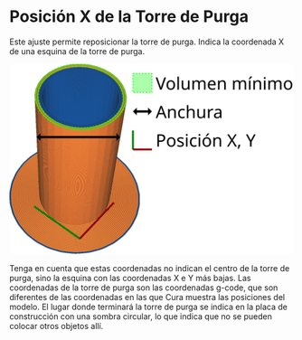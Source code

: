 Posición X de la Torre de Purga
====
Este ajuste permite reposicionar la torre de purga. Indica la coordenada X de una esquina de la torre de purga.

![Coordenada X de la torre principal](../images/prime_tower.svg)

Tenga en cuenta que estas coordenadas no indican el centro de la torre de purga, sino la esquina con las coordenadas X e Y más bajas. Las coordenadas de la torre de purga son las coordenadas g-code, que son diferentes de las coordenadas en las que Cura muestra las posiciones del modelo. El lugar donde terminará la torre de purga se indica en la placa de construcción con una sombra circular, lo que indica que no se pueden colocar otros objetos allí.
